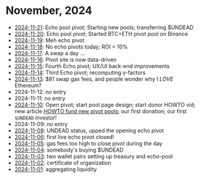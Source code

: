 # November, 2024

* [2024-11-21](21): Echo pool pivot; Starting new pools; transferring $UNDEAD
* [2024-11-20](20): Echo pool pivot; Started BTC+ETH pivot pool on Binance
* [2024-11-19](19): Meh echo pivot
* [2024-11-18](18): No echo pivots today; ROI < 10%
* [2024-11-17](17): A swap a day ...
* [2024-11-16](16): Pivot site is now data-driven
* [2024-11-15](15): Fourth Echo pivot; UX/UI back-end improvements
* [2024-11-14](14): Third Echo pivot; recomputing γ-factors
* [2024-11-13](13): $81 swap gas fees, and people wonder why I *LOVE* Ethereum?
* 2024-11-12: no entry
* 2024-11-11: no entry
* [2024-11-10](10): Open pivot; start pool page design; start donor HOWTO vid; new article [HOWTO fund new pivot pools](../../../articles/funding-pools.md); our first donation; our first `$UNDEAD` investor!
* 2024-11-09: no entry
* [2024-11-08](08): UNDEAD status, upped the opening echo pivot
* [2024-11-06](06): first live echo pivot closed!
* [2024-11-05](05): gas fees too high to close pivot during the day
* [2024-11-04](04): somebody's buying $UNDEAD
* [2024-11-03](03): two wallet pairs setting up treasury and echo-pool
* [2024-11-02](02): certificate of organization
* [2024-11-01](01): aggregating liquidity
